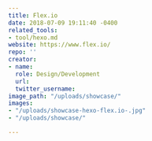 ```yaml
---
title: Flex.io
date: 2018-07-09 19:11:40 -0400
related_tools:
- tool/hexo.md
website: https://www.flex.io/
repo: ''
creator:
- name: 
  role: Design/Development
  url: 
  twitter_username: 
image_path: "/uploads/showcase/"
images:
- "/uploads/showcase-hexo-flex.io-.jpg"
- "/uploads/showcase/"

---
```

